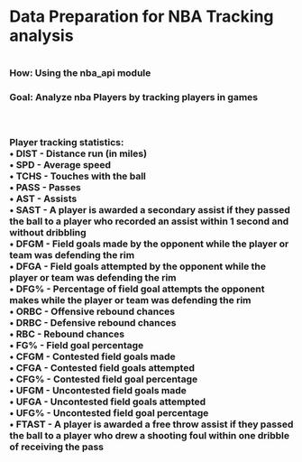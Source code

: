 <h1> Data Preparation for NBA Tracking analysis <h1>

<h3> How: Using the nba_api module <h3>
<h3> Goal: Analyze nba Players by tracking players in games <h3> <br> 


Player tracking statistics: <br>
• DIST - Distance run (in miles) <br>
• SPD - Average speed <br>
• TCHS - Touches with the ball <br>
• PASS - Passes <br>
• AST - Assists <br>
• SAST - A player is awarded a secondary assist if 
they passed the ball to a player who recorded an
assist within 1 second and without dribbling <br>
• DFGM - Field goals made by the opponent while
the player or team was defending the rim <br>
• DFGA - Field goals attempted by the opponent
while the player or team was defending the rim <br>
• DFG% - Percentage of field goal attempts the
opponent makes while the player or team was
defending the rim <br>
• ORBC - Offensive rebound chances <br>
• DRBC - Defensive rebound chances <br>
• RBC - Rebound chances <br>
• FG% - Field goal percentage <br>
• CFGM - Contested field goals made <br>
• CFGA - Contested field goals attempted <br>
• CFG% - Contested field goal percentage <br>
• UFGM - Uncontested field goals made <br>
• UFGA - Uncontested field goals attempted <br>
• UFG% - Uncontested field goal percentage <br>
• FTAST - A player is awarded a free throw assist 
if they passed the ball to a player who drew a
shooting foul within one dribble of receiving the
pass
 